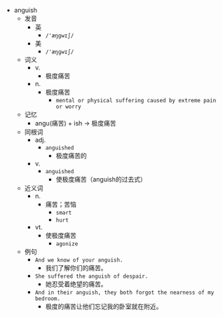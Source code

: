 - anguish
  - 发音
    - 英
      - `/'æŋgwɪʃ/`
    - 美
      - `/'æŋɡwɪʃ/`
  - 词义
    - v.
      - 极度痛苦
    - n.
      - 极度痛苦
        - `mental or physical suffering caused by extreme pain or worry`
  - 记忆
    - angu(痛苦) + ish → 极度痛苦
  - 同根词
    - adj.
      - `anguished`
        - 极度痛苦的
    - v.
      - `anguished`
        - 使极度痛苦（anguish的过去式）
  - 近义词
    - n.
      - 痛苦；苦恼
        - `smart`
        - `hurt`
    - vt.
      - 使极度痛苦
        - `agonize`
  - 例句
    - `And we know of your anguish.`
      - 我们了解你们的痛苦。
    - `She suffered the anguish of despair.`
      - 她忍受着绝望的痛苦。
    - `And in their anguish, they both forgot the nearness of my bedroom.`
      - 极度的痛苦让他们忘记我的卧室就在附近。

